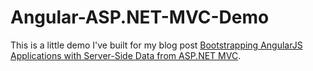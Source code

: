Angular-ASP.NET-MVC-Demo
========================
This is a little demo I've built for my blog post [Bootstrapping AngularJS Applications with Server-Side Data from ASP.NET MVC](http://blog.mariusschulz.com/2014/03/25/bootstrapping-angularjs-applications-with-server-side-data-from-aspnet-mvc).
